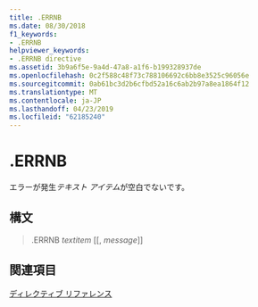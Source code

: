 ```yaml
---
title: .ERRNB
ms.date: 08/30/2018
f1_keywords:
- .ERRNB
helpviewer_keywords:
- .ERRNB directive
ms.assetid: 3b9a6f5e-9a4d-47a8-a1f6-b199328937de
ms.openlocfilehash: 0c2f588c48f73c788106692c6bb8e3525c96056e
ms.sourcegitcommit: 0ab61bc3d2b6cfbd52a16c6ab2b97a8ea1864f12
ms.translationtype: MT
ms.contentlocale: ja-JP
ms.lasthandoff: 04/23/2019
ms.locfileid: "62185240"
---
```

# <a name="errnb"></a>.ERRNB

エラーが発生*テキスト アイテム*が空白でないです。

## <a name="syntax"></a>構文

> .ERRNB *textitem* [[, *message*]]

## <a name="see-also"></a>関連項目

[ディレクティブ リファレンス](../../assembler/masm/directives-reference.md)<br/>